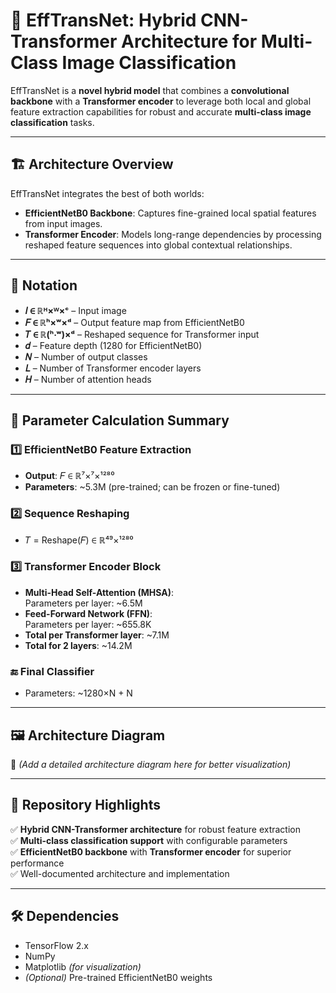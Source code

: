 # 🚀 EffTransNet: Hybrid CNN-Transformer Architecture for Multi-Class Image Classification

EffTransNet is a **novel hybrid model** that combines a **convolutional backbone** with a **Transformer encoder** to leverage both local and global feature extraction capabilities for robust and accurate **multi-class image classification** tasks.

---

## 🏗️ Architecture Overview
EffTransNet integrates the best of both worlds:
- **EfficientNetB0 Backbone**: Captures fine-grained local spatial features from input images.
- **Transformer Encoder**: Models long-range dependencies by processing reshaped feature sequences into global contextual relationships.

---

## 🔎 Notation
- **𝐼 ∈ ℝᴴ×ᵂ×ᶜ** – Input image  
- **𝐹 ∈ ℝʰ×ʷ×ᵈ** – Output feature map from EfficientNetB0  
- **𝑇 ∈ ℝ(ʰ⋅ʷ)×ᵈ** – Reshaped sequence for Transformer input  
- **𝑑** – Feature depth (1280 for EfficientNetB0)  
- **𝑁** – Number of output classes  
- **𝐿** – Number of Transformer encoder layers  
- **𝐻** – Number of attention heads  

---

## 🔢 Parameter Calculation Summary
### 1️⃣ EfficientNetB0 Feature Extraction  
- **Output**: 𝐹 ∈ ℝ⁷×⁷×¹²⁸⁰  
- **Parameters**: ~5.3M (pre-trained; can be frozen or fine-tuned)  

### 2️⃣ Sequence Reshaping  
- 𝑇 = Reshape(𝐹) ∈ ℝ⁴⁹×¹²⁸⁰  

### 3️⃣ Transformer Encoder Block
- **Multi-Head Self-Attention (MHSA)**:  
  Parameters per layer: ~6.5M  
- **Feed-Forward Network (FFN)**:  
  Parameters per layer: ~655.8K  
- **Total per Transformer layer**: ~7.1M  
- **Total for 2 layers**: ~14.2M  

### 🔚 Final Classifier
- Parameters: ~1280×N + N  

---

## 🖼️ Architecture Diagram
📌 *(Add a detailed architecture diagram here for better visualization)*  

---

## 📂 Repository Highlights
✅ **Hybrid CNN-Transformer architecture** for robust feature extraction  
✅ **Multi-class classification support** with configurable parameters  
✅ **EfficientNetB0 backbone** with **Transformer encoder** for superior performance  
✅ Well-documented architecture and implementation  

---

## 🛠️ Dependencies
- TensorFlow 2.x  
- NumPy  
- Matplotlib *(for visualization)*  
- *(Optional)* Pre-trained EfficientNetB0 weights  

